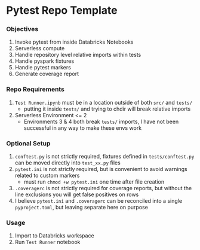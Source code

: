 # Pytest Repo Template

### Objectives
1. Invoke pytest from inside Databricks Notebooks
2. Serverless compute
3. Handle repository level relative imports within tests
4. Handle pyspark fixtures
5. Handle pytest markers
6. Generate coverage report

### Repo Requirements
1. `Test Runner.ipynb` must be in a location outside of both `src/` and `tests/`
    - putting it inside `tests/` and trying to chdir will break relative imports
2. Serverless Environment <= 2
    - Environments 3 & 4 both break `tests/` imports, I have not been successful in any way to make these envs work

### Optional Setup
1. `conftest.py` is not strictly required, fixtures defined in `tests/conftest.py` can be moved directly into `test_xx.py` files
2. `pytest.ini` is not strictly required, but is convenient to avoid warnings related to custom markers
    - must run `chmod +w pytest.ini` one time after file creation
3. `.coveragerc` is not strictly required for coverage reports, but without the line exclusions you will get false positives on rows
4. I believe `pytest.ini` and `.coveragerc` can be reconciled into a single `pyproject.toml`, but leaving separate here on purpose

### Usage
1. Import to Databricks workspace
2. Run `Test Runner` notebook
